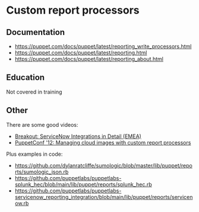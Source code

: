 # Custom report processors

## Documentation

- <https://puppet.com/docs/puppet/latest/reporting_write_processors.html>
- <https://puppet.com/docs/puppet/latest/reporting.html>
- <https://puppet.com/docs/puppet/latest/reporting_about.html>

## Education

Not covered in training

## Other

There are some good videos:

* [Breakout: ServiceNow Integrations in Detail (EMEA)](https://www.youtube.com/watch?v=nGaHGmNQOp4&ab_channel=Puppet)
* [PuppetConf '12: Managing cloud images with custom report processors](https://www.youtube.com/watch?v=Wxfcl3KbBsQ&ab_channel=Puppet)

Plus examples in code:

* <https://github.com/dylanratcliffe/sumologic/blob/master/lib/puppet/reports/sumologic_json.rb>
* <https://github.com/puppetlabs/puppetlabs-splunk_hec/blob/main/lib/puppet/reports/splunk_hec.rb>
* <https://github.com/puppetlabs/puppetlabs-servicenow_reporting_integration/blob/main/lib/puppet/reports/servicenow.rb>
